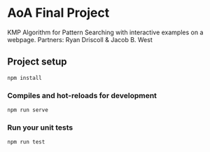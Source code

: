 # AoA Final Project
KMP Algorithm for Pattern Searching with interactive examples on a webpage. Partners: Ryan Driscoll & Jacob B. West

## Project setup
```
npm install
```

### Compiles and hot-reloads for development
```
npm run serve
```

### Run your unit tests
```
npm run test
```
